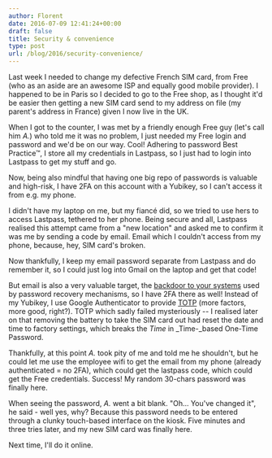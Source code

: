 ```yaml
---
author: Florent
date: 2016-07-09 12:41:24+00:00
draft: false
title: Security & convenience
type: post
url: /blog/2016/security-convenience/
---
```


Last week I needed to change my defective French SIM card, from Free (who as an aside are an awesome ISP and equally good mobile provider). I happened to be in Paris so I decided to go to the Free shop, as I thought it'd be easier then getting a new SIM card send to my address on file (my parent's address in France) given I now live in the UK.

When I got to the counter, I was met by a friendly enough Free guy (let's call him _A._) who told me it was no problem, I just needed my Free login and password and we'd be on our way. Cool! Adhering to password Best Practice™, I store all my credentials in Lastpass, so I just had to login into Lastpass to get my stuff and go.

Now, being also mindful that having one big repo of passwords is valuable and high-risk, I have 2FA on this account with a Yubikey, so I can't access it from e.g. my phone.

I didn't have my laptop on me, but my fiancé did, so we tried to use hers to access Lastpass, tethered to her phone. Being secure and all, Lastpass realised this attempt came from a "new location" and asked me to confirm it was me by sending a code by email. Email which I couldn't access from my phone, because, hey, SIM card's broken.

Now thankfully, I keep my email password separate from Lastpass and do remember it, so I could just log into Gmail on the laptop and get that code!

But email is also a very valuable target, the [backdoor to your systems](http://www.xsolutions.com/2014/03/email-the-hackers-backdoor-to-your-system/) used by password recovery mechanisms, so I have 2FA there as well! Instead of my Yubikey, I use Google Authenticator to provide [TOTP](https://en.wikipedia.org/wiki/Time-based_One-time_Password_Algorithm) (more factors, more good, right?). TOTP which sadly failed mysteriously -- I realised later on that removing the battery to take the SIM card out had reset the date and time to factory settings, which breaks the _Time_ in _Time-_based One-Time Password.

Thankfully, at this point _A._ took pity of me and told me he shouldn't, but he could let me use the employee wifi to get the email from my phone (already authenticated = no 2FA), which could get the lastpass code, which could get the Free credentials. Success! My random 30-chars password was finally here.

When seeing the password, _A._ went a bit blank. "Oh... You've changed it", he said - well yes, why? Because this password needs to be entered through a clunky touch-based interface on the kiosk. Five minutes and three tries later, and my new SIM card was finally here.

Next time, I'll do it online.
